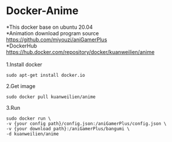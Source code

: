 # Docker-Anime
*This docker base on ubuntu 20.04<br/>
*Animation download program source<br/>
https://github.com/miyouzi/aniGamerPlus<br/>
*DockerHub<br/>
https://hub.docker.com/repository/docker/kuanweilien/anime
<br/><br/>
1.Install docker 
  
    sudo apt-get install docker.io
  
2.Get image 
  
    sudo docker pull kuanweilien/anime
  
3.Run 
  
    sudo docker run \
    -v {your config path}/config.json:/aniGamerPlus/config.json \
    -v {your download path}:/aniGamerPlus/bangumi \
    -d kuanweilien/anime
  
  
  
  
